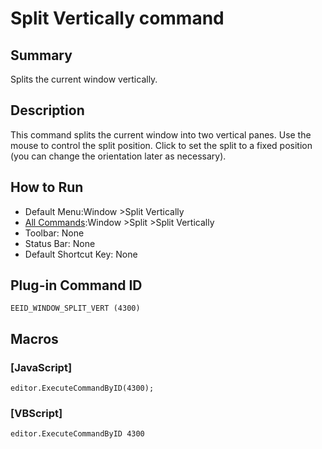 # Split Vertically command

## Summary

Splits the current window vertically.

## Description

This command splits the current window into two vertical panes. Use the
mouse to control the split position. Click to set the split to a fixed
position (you can change the orientation later as necessary).

## How to Run

- Default Menu:Window
\>Split Vertically
- [All Commands](../tools/all_commands):Window
\>Split \>Split Vertically
- Toolbar: None
- Status Bar: None
- Default Shortcut Key: None

## Plug-in Command ID

```
EEID_WINDOW_SPLIT_VERT (4300)```

## Macros

### \[JavaScript\]

```
editor.ExecuteCommandByID(4300);
```

### \[VBScript\]

```
editor.ExecuteCommandByID 4300
```
